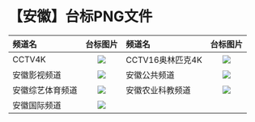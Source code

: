 # 【安徽】台标PNG文件
|频道名|台标图片|频道名|台标图片|
|:---|:---:|:---|:---:|
|CCTV4K|<img src="https://raw.githubusercontent.com/samkolau/TVLOGO/main/logo/CCTV/CCTV4K.png">|CCTV16奥林匹克4K|<img src="https://raw.githubusercontent.com/samkolau/TVLOGO/main/logo/CCTV/CCTV16奥林匹克.png">|
|安徽影视频道|<img src="https://raw.githubusercontent.com/wanglindl/TVLogo/main/img/Anhui2.png">|安徽公共频道|<img src="https://raw.githubusercontent.com/wanglindl/TVLogo/main/img/Anhui3.png">|
|安徽综艺体育频道|<img src="https://raw.githubusercontent.com/wanglindl/TVLogo/main/img/Anhui4.png">|安徽农业科教频道|<img src="https://raw.githubusercontent.com/wanglindl/TVLogo/main/img/Anhui5.png">|
|安徽国际频道|<img src="https://raw.githubusercontent.com/wanglindl/TVLogo/main/img/Anhui6.png">|
